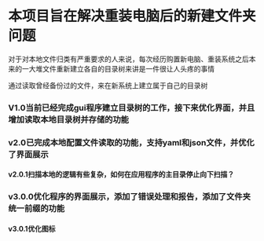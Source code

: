 # 本项目旨在解决重装电脑后的新建文件夹问题

对于对本地文件归类有严重要求的人来说，每次经历购置新电脑、重装系统之后本来的一大堆文件重新建立各自的目录树来讲是一件很让人头疼的事情

通过读取曾经备份过的文件，来在新系统上建立属于自己的目录树

### V1.0当前已经完成gui程序建立目录树的工作，接下来优化界面，并且增加读取本地目录树并存储的功能

### v2.0已完成本地配置文件读取的功能，支持yaml和json文件，并优化了界面展示
#### v2.0.1扫描本地的逻辑有些复杂，如何在应用程序的主目录停止向下扫描？

### v3.0.0优化程序的界面展示，添加了错误处理和报告，添加了文件夹统一前缀的功能
#### v3.0.1优化图标